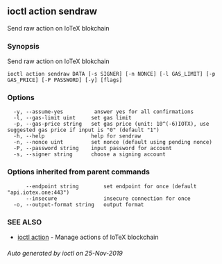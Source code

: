 ## ioctl action sendraw

Send raw action on IoTeX blokchain

### Synopsis

Send raw action on IoTeX blokchain

```
ioctl action sendraw DATA [-s SIGNER] [-n NONCE] [-l GAS_LIMIT] [-p GAS_PRICE] [-P PASSWORD] [-y] [flags]
```

### Options

```
  -y, --assume-yes          answer yes for all confirmations
  -l, --gas-limit uint     set gas limit
  -p, --gas-price string   set gas price (unit: 10^(-6)IOTX), use suggested gas price if input is "0" (default "1")
  -h, --help               help for sendraw
  -n, --nonce uint         set nonce (default using pending nonce)
  -P, --password string    input password for account
  -s, --signer string      choose a signing account
```

### Options inherited from parent commands

```
      --endpoint string        set endpoint for once (default "api.iotex.one:443")
      --insecure               insecure connection for once
  -o, --output-format string   output format
```

### SEE ALSO

* [ioctl action](ioctl_action.md)	 - Manage actions of IoTeX blockchain

###### Auto generated by ioctl on 25-Nov-2019
